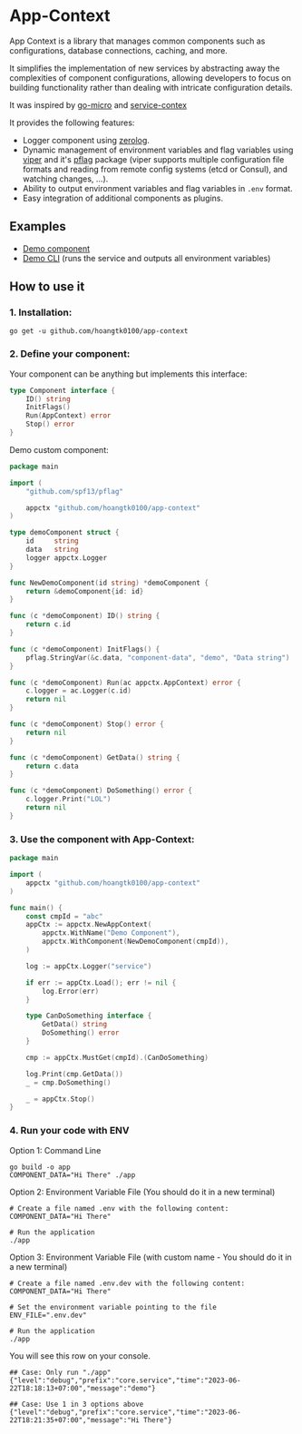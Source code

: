 # App-Context

App Context is a library that manages common components such as configurations, database connections, caching, and more.

It simplifies the implementation of new services by abstracting away the complexities of component configurations,
allowing developers to focus on building functionality rather than dealing with intricate configuration details.

It was inspired by [go-micro](https://github.com/go-micro/go-micro) and [service-contex](https://github.com/viettranx/service-context)

It provides the following features:

- Logger component using [zerolog](https://github.com/rs/zerolog).
- Dynamic management of environment variables and flag variables using [viper](https://github.com/spf13/viper) and
  it's [pflag](https://github.com/spf13/pflag) package (viper supports multiple configuration file formats and reading from
  remote config systems (etcd or Consul), and watching changes, ...).
- Ability to output environment variables and flag variables in `.env` format.
- Easy integration of additional components as plugins.

## Examples

- [Demo component](./examples/component)
- [Demo CLI](./examples/cli) (runs the service and outputs all environment variables)

## How to use it

### 1. Installation:

```shell
go get -u github.com/hoangtk0100/app-context
```

### 2. Define your component:

Your component can be anything but implements this interface:

```go
type Component interface {
	ID() string
	InitFlags()
	Run(AppContext) error
	Stop() error
}
```

Demo custom component:

```go
package main

import (
	"github.com/spf13/pflag"

	appctx "github.com/hoangtk0100/app-context"
)

type demoComponent struct {
	id     string
	data   string
	logger appctx.Logger
}

func NewDemoComponent(id string) *demoComponent {
	return &demoComponent{id: id}
}

func (c *demoComponent) ID() string {
	return c.id
}

func (c *demoComponent) InitFlags() {
	pflag.StringVar(&c.data, "component-data", "demo", "Data string")
}

func (c *demoComponent) Run(ac appctx.AppContext) error {
	c.logger = ac.Logger(c.id)
	return nil
}

func (c *demoComponent) Stop() error {
	return nil
}

func (c *demoComponent) GetData() string {
	return c.data
}

func (c *demoComponent) DoSomething() error {
	c.logger.Print("LOL")
	return nil
}
```

### 3. Use the component with App-Context:

```go
package main

import (
	appctx "github.com/hoangtk0100/app-context"
)

func main() {
	const cmpId = "abc"
	appCtx := appctx.NewAppContext(
		appctx.WithName("Demo Component"),
		appctx.WithComponent(NewDemoComponent(cmpId)),
	)

	log := appCtx.Logger("service")

	if err := appCtx.Load(); err != nil {
		log.Error(err)
	}

	type CanDoSomething interface {
		GetData() string
		DoSomething() error
	}

	cmp := appCtx.MustGet(cmpId).(CanDoSomething)

	log.Print(cmp.GetData())
	_ = cmp.DoSomething()

	_ = appCtx.Stop()
}
```

### 4. Run your code with ENV

Option 1: Command Line

```shell
go build -o app
COMPONENT_DATA="Hi There" ./app
```

Option 2: Environment Variable File (You should do it in a new terminal)

```shell
# Create a file named .env with the following content:
COMPONENT_DATA="Hi There"

# Run the application
./app
```

Option 3: Environment Variable File (with custom name - You should do it in a new terminal)

```shell
# Create a file named .env.dev with the following content:
COMPONENT_DATA="Hi There"

# Set the environment variable pointing to the file
ENV_FILE=".env.dev"

# Run the application
./app
```

You will see this row on your console.

```
## Case: Only run "./app"
{"level":"debug","prefix":"core.service","time":"2023-06-22T18:18:13+07:00","message":"demo"}

## Case: Use 1 in 3 options above
{"level":"debug","prefix":"core.service","time":"2023-06-22T18:21:35+07:00","message":"Hi There"}
```
